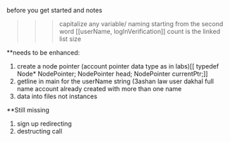 before you get started and notes
>>>capitalize any variable/ naming starting from the second word [[userName, logInVerification]]
>>>count is the linked list size

**needs to be enhanced:
1) create a node pointer (account pointer data type as in labs)[[ typedef Node* NodePointer; NodePointer head; NodePointer currentPtr;]]
2) getline in main for the userName string (3ashan law user dakhal full name account already created with more than one name
3) data into files not instances

**Still missing
1) sign up redirecting
2) destructing call
   

  
